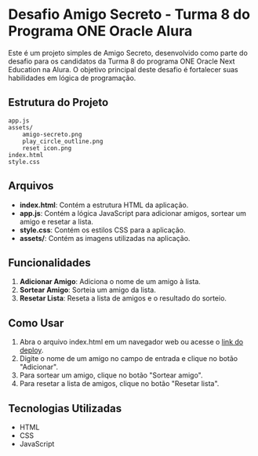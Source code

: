 # Desafio Amigo Secreto - Turma 8 do Programa ONE Oracle Alura

Este é um projeto simples de Amigo Secreto, desenvolvido como parte do desafio para os candidatos da Turma 8 do programa ONE Oracle Next Education na Alura. O objetivo principal deste desafio é fortalecer suas habilidades em lógica de programação.

## Estrutura do Projeto

```
app.js
assets/
    amigo-secreto.png
    play_circle_outline.png
    reset icon.png
index.html
style.css
```

## Arquivos

- **index.html**: Contém a estrutura HTML da aplicação.
- **app.js**: Contém a lógica JavaScript para adicionar amigos, sortear um amigo e resetar a lista.
- **style.css**: Contém os estilos CSS para a aplicação.
- **assets/**: Contém as imagens utilizadas na aplicação.

## Funcionalidades

1. **Adicionar Amigo**: Adiciona o nome de um amigo à lista.
2. **Sortear Amigo**: Sorteia um amigo da lista.
3. **Resetar Lista**: Reseta a lista de amigos e o resultado do sorteio.

## Como Usar

1. Abra o arquivo index.html em um navegador web ou acesse o [link do deploy](https://liras23.github.io/Challenge-Amigo-secreto---PT/).
2. Digite o nome de um amigo no campo de entrada e clique no botão "Adicionar".
3. Para sortear um amigo, clique no botão "Sortear amigo".
4. Para resetar a lista de amigos, clique no botão "Resetar lista".

## Tecnologias Utilizadas

- HTML
- CSS
- JavaScript
